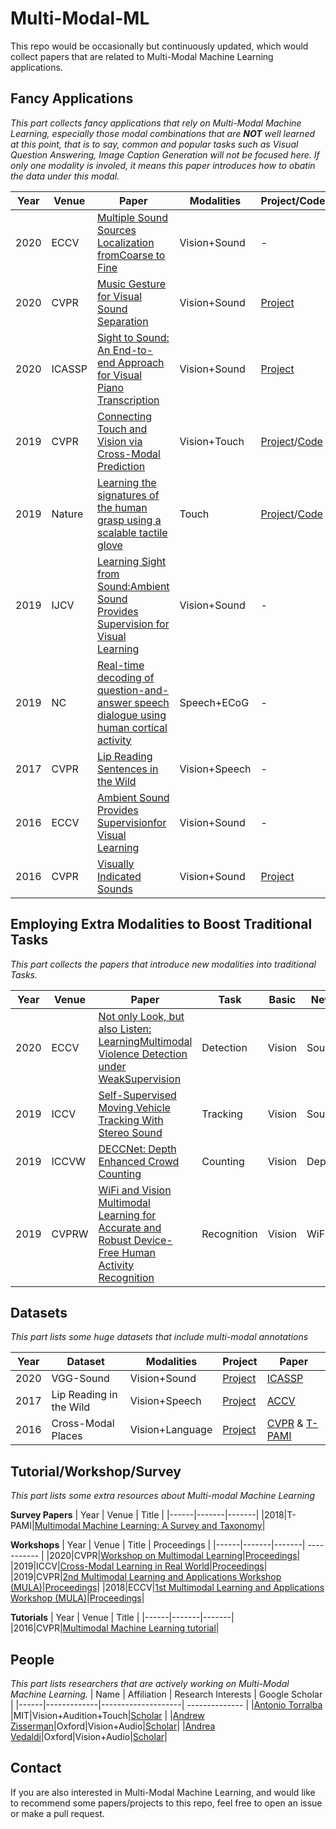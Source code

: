 # Multi-Modal-ML
This repo would be occasionally but continuously updated, which would collect papers that are related to Multi-Modal Machine Learning applications.

## Fancy Applications
*This part collects fancy applications that rely on Multi-Modal Machine Learning, especially those modal combinations that are **NOT** well learned at this point, that is to say, common and popular tasks such as Visual Question Answering, Image Caption Generation will not be focused here. If only one modality is involed, it means this paper introduces how to obatin the data under this modal.*

| Year | Venue | Paper | Modalities | Project/Code |
|------|-------|-------|------------|--------------|
|2020|ECCV|[Multiple Sound Sources Localization fromCoarse to Fine](https://arxiv.org/pdf/2007.06355.pdf) |Vision+Sound|-|
|2020|CVPR|[Music Gesture for Visual Sound Separation](https://arxiv.org/pdf/2004.09476.pdf) |Vision+Sound|[Project](http://music-gesture.csail.mit.edu/)|
|2020|ICASSP|[Sight to Sound: An End-to-end Approach for Visual Piano Transcription](http://www.robots.ox.ac.uk/~vgg/publications/2020/Koepke20/koepke20.pdf)|Vision+Sound|[Project](https://www.robots.ox.ac.uk/~vgg/research/sighttosound/)|
|2019|CVPR|[Connecting Touch and Vision via Cross-Modal Prediction](https://arxiv.org/pdf/1906.06322.pdf) |Vision+Touch|[Project](http://stag.csail.mit.edu/)/[Code](https://github.com/Erkil1452/touch) |
|2019|Nature|[Learning the signatures of the human grasp using a scalable tactile glove](https://www.nature.com/articles/s41586-019-1234-z) |Touch|[Project](http://visgel.csail.mit.edu/)/[Code](https://github.com/YunzhuLi/VisGel) |
|2019|IJCV|[Learning Sight from Sound:Ambient Sound Provides Supervision for Visual Learning](https://arxiv.org/pdf/1712.07271.pdf)|Vision+Sound|-|
|2019|NC|[Real-time decoding of question-and-answer speech dialogue using human cortical activity](https://www.nature.com/articles/s41467-019-10994-4)|Speech+ECoG|-|
|2017|CVPR|[Lip Reading Sentences in the Wild](http://www.robots.ox.ac.uk:5000/~vgg/publications/2017/Chung17/chung17.pdf)|Vision+Speech|-|
|2016|ECCV|[Ambient Sound Provides Supervisionfor Visual Learning](https://arxiv.org/pdf/1608.07017.pdf) |Vision+Sound|-|
|2016|CVPR| [Visually Indicated Sounds](https://www.cv-foundation.org/openaccess/content_cvpr_2016/papers/Owens_Visually_Indicated_Sounds_CVPR_2016_paper.pdf) |Vision+Sound| [Project](http://andrewowens.com/vis/index.html) |


## Employing Extra Modalities to Boost Traditional Tasks
*This part collects the papers that introduce new modalities into traditional Tasks.*

| Year | Venue | Paper | Task | Basic | New |
|------|-------|-------|------|-------------|-----------|
|2020|ECCV|[Not only Look, but also Listen: LearningMultimodal Violence Detection under WeakSupervision](https://arxiv.org/pdf/2007.04687.pdf)|Detection|Vision|Sound|
|2019|ICCV|[Self-Supervised Moving Vehicle Tracking With Stereo Sound](http://openaccess.thecvf.com/content_ICCV_2019/papers/Gan_Self-Supervised_Moving_Vehicle_Tracking_With_Stereo_Sound_ICCV_2019_paper.pdf)|Tracking|Vision|Sound|
|2019|ICCVW|[DECCNet: Depth Enhanced Crowd Counting](http://openaccess.thecvf.com/content_ICCVW_2019/papers/CROMOL/Yang_DECCNet_Depth_Enhanced_Crowd_Counting_ICCVW_2019_paper.pdf)|Counting|Vision|Depth|
|2019|CVPRW|[WiFi and Vision Multimodal Learning for Accurate and Robust Device-Free Human Activity Recognition](http://openaccess.thecvf.com/content_CVPRW_2019/html/MULA/Zou_WiFi_and_Vision_Multimodal_Learning_for_Accurate_and_Robust_Device-Free_CVPRW_2019_paper.html)|Recognition|Vision|WiFi|


## Datasets
*This part lists some huge datasets that include multi-modal annotations*

| Year | Dataset | Modalities | Project | Paper |
|------|---------|------------|---------|-------|
|2020|VGG-Sound|Vision+Sound|[Project](http://www.robots.ox.ac.uk/~vgg/data/vggsound/)|[ICASSP](https://www.robots.ox.ac.uk/~vgg/publications/2020/Chen20/chen20.pdf)|
|2017|Lip Reading in the Wild|Vision+Speech|[Project](https://www.robots.ox.ac.uk/~vgg/data/lip_reading/lrw1.html)|[ACCV](https://www.robots.ox.ac.uk/~vgg/publications/2016/Chung16/chung16.pdf)|
|2016|Cross-Modal Places|Vision+Language|[Project](http://projects.csail.mit.edu/cmplaces/)|[CVPR](http://cmplaces.csail.mit.edu/content/paper.pdf) & [T-PAMI](http://cmplaces.csail.mit.edu/content/paper_pami.pdf)|


## Tutorial/Workshop/Survey
*This part lists some extra resources about Multi-modal Machine Learning*

**Survey Papers**
| Year | Venue | Title |
|------|-------|-------|
|2018|T-PAMI|[Multimodal Machine Learning: A Survey and Taxonomy](https://arxiv.org/pdf/1705.09406.pdf)|

**Workshops**
| Year | Venue | Title | Proceedings |
|------|-------|-------| ----------- |
|2020|CVPR|[Workshop on Multimodal Learning](https://mul-workshop.github.io/)|[Proceedings](https://openaccess.thecvf.com/CVPR2020_workshops/CVPR2020_w56)|
|2019|ICCV|[Cross-Modal Learning in Real World](https://cromol.github.io/)|[Proceedings](http://openaccess.thecvf.com/ICCV2019_workshops/ICCV2019_CROMOL.py)|
|2019|CVPR|[2nd Multimodal Learning and Applications Workshop (MULA)](https://mula-workshop.github.io/)|[Proceedings](http://openaccess.thecvf.com/CVPR2019_workshops/CVPR2019_MULA.py)|
|2018|ECCV|[1st Multimodal Learning and Applications Workshop (MULA)](https://mula2018.github.io/)|[Proceedings](http://openaccess.thecvf.com/ECCV2018_workshops/ECCV2018_W35.py)|

**Tutorials**
| Year | Venue | Title |
|------|-------|-------|
|2016|CVPR|[Multimodal Machine Learning tutorial](https://sites.google.com/site/multiml2016cvpr/)|


## People
*This part lists researchers that are actively working on Multi-Modal Machine Learning.*
| Name | Affiliation | Research Interests | Google Scholar |
|------|-------------|--------------------| -------------- |
|[Antonio Torralba](http://web.mit.edu/torralba/www/) |MIT|Vision+Audition+Touch|[Scholar](https://scholar.google.com/citations?user=8cxDHS4AAAAJ) |
|[Andrew Zisserman](https://www.robots.ox.ac.uk/~az/)|Oxford|Vision+Audio|[Scholar](https://scholar.google.co.uk/citations?user=UZ5wscMAAAAJ)|
|[Andrea Vedaldi](http://www.robots.ox.ac.uk/~vedaldi/)|Oxford|Vision+Audio|[Scholar](https://scholar.google.com.au/citations?user=bRT7t28AAAAJ)|

## Contact
If you are also interested in Multi-Modal Machine Learning, and would like to recommend some papers/projects to this repo, feel free to open an issue or make a pull request.
